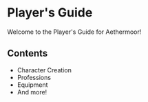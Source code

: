 # Player's Guide

Welcome to the Player's Guide for Aethermoor!

## Contents
- Character Creation
- Professions
- Equipment
- And more!
